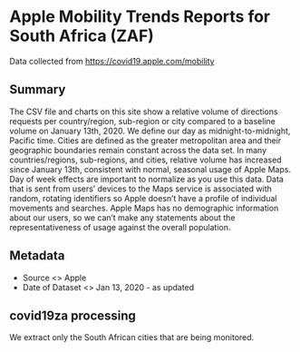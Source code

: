 # Apple Mobility Trends Reports for South Africa (ZAF)

Data collected from https://covid19.apple.com/mobility

## Summary

The CSV file and charts on this site show a relative volume of directions requests per country/region, sub-region or city compared to a baseline volume on January 13th, 2020. We define our day as midnight-to-midnight, Pacific time. Cities are defined as the greater metropolitan area and their geographic boundaries remain constant across the data set. In many countries/regions, sub-regions, and cities, relative volume has increased since January 13th, consistent with normal, seasonal usage of Apple Maps. Day of week effects are important to normalize as you use this data. Data that is sent from users’ devices to the Maps service is associated with random, rotating identifiers so Apple doesn’t have a profile of individual movements and searches. Apple Maps has no demographic information about our users, so we can’t make any statements about the representativeness of usage against the overall population.

## Metadata

* Source <> Apple
* Date of Dataset <> Jan 13, 2020 - as updated

## covid19za processing

We extract only the South African cities that are being monitored.
